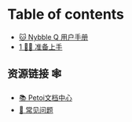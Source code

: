 # Table of contents

* [🐱 Nybble Q 用户手册](README.md)
* [1 🧘‍♂️ 准备上手](1-zhun-bei-shang-shou.md)

## 资源链接 🕸

* [📚 Petoi文档中心](https://docs.petoi.com/chinese)
* [🙋 常见问题](https://docs.petoi.com/chinese/ji-shu-zhi-chi/chang-jian-wen-ti-faq)
